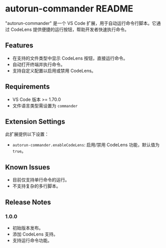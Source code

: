 # autorun-commander README

"autorun-commander" 是一个 VS Code 扩展，用于自动运行命令行脚本。它通过 CodeLens 提供便捷的运行按钮，帮助开发者快速执行命令。

## Features

- 在支持的文件类型中显示 CodeLens 按钮，直接运行命令。
- 自动打开终端并执行命令。
- 支持自定义配置以启用或禁用 CodeLens。

## Requirements

- VS Code 版本 >= 1.70.0
- 文件语言类型需设置为 `commander`

## Extension Settings

此扩展提供以下设置：

* `autorun-commander.enableCodeLens`: 启用/禁用 CodeLens 功能，默认值为 `true`。

## Known Issues

- 目前仅支持单行命令的运行。
- 不支持复杂的多行脚本。

## Release Notes

### 1.0.0

- 初始版本发布。
- 添加 CodeLens 支持。
- 支持运行命令功能。
